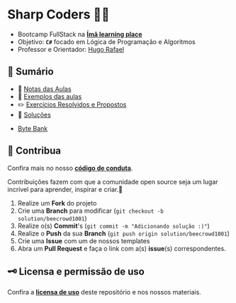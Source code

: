 # **Sharp Coders** 🧲🚀

* Bootcamp FullStack na [**Ímã learning place**](https://imalearningplace.com)
* Objetivo: **`C#`** focado em Lógica de Programação e Algoritmos
* Professor e Orientador: [Hugo Rafael](https://github.com/hgrafa)

## 🧭 Sumário

* 📝 [Notas das Aulas](/Notas/)
* 🌱 [Exemplos das aulas](/Exemplos/)
* ✏️ [Exercícios Resolvidos e Propostos](/Exercicios/)
* 🧩 [Soluções](Solu%C3%A7%C3%B5es/)

<!-- ## 🚀 Projetos -->
* [Byte Bank](https://github.com/Hebert324/Sharp-Coders-bootcamp/tree/master/Projetos/ByteBank)

## 💙 Contribua

Confira mais no nosso [**código de conduta**](/CODE_OF_CONDUCT.md).

Contribuições fazem com que a comunidade open source seja um lugar incrível para aprender, inspirar e criar.💙

1. Realize um **Fork** do projeto
2. Crie uma **Branch** para modificar (`git checkout -b solution/beecrowd1001`)
3. Realize o(s) **Commit**'s (`git commit -m "Adicionando solução :)"`)
4. Realize o **Push** da sua **Branch** (`git push origin solution/beecrowd1001`)
5. Crie uma **Issue** com um de nossos templates
6. Abra um **Pull Request** e faça o link com a(s) **issue**(s) correspondentes.

## 🗝️ Licensa e permissão de uso

Confira a [**licensa de uso**](LICENSE) deste repositório e nos nossos materiais.
